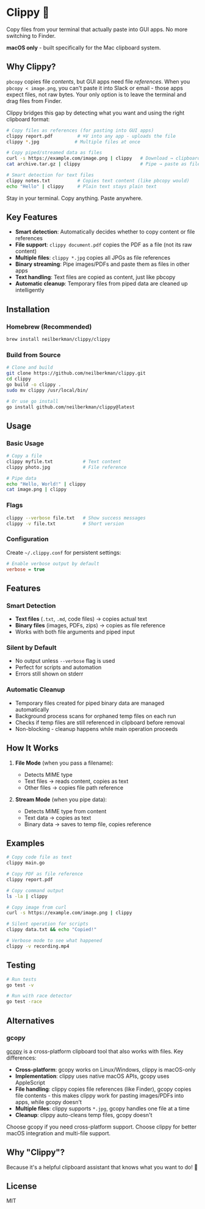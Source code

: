 # Clippy 📎

Copy files from your terminal that actually paste into GUI apps. No more switching to Finder.

**macOS only** - built specifically for the Mac clipboard system.

## Why Clippy?

`pbcopy` copies file _contents_, but GUI apps need file _references_. When you `pbcopy < image.png`, you can't paste it into Slack or email - those apps expect files, not raw bytes. Your only option is to leave the terminal and drag files from Finder.

Clippy bridges this gap by detecting what you want and using the right clipboard format:

```bash
# Copy files as references (for pasting into GUI apps)
clippy report.pdf         # ⌘V into any app - uploads the file
clippy *.jpg             # Multiple files at once

# Copy piped/streamed data as files
curl -s https://example.com/image.png | clippy   # Download → clipboard as file
cat archive.tar.gz | clippy                      # Pipe → paste as file

# Smart detection for text files
clippy notes.txt          # Copies text content (like pbcopy would)
echo "Hello" | clippy     # Plain text stays plain text
```

Stay in your terminal. Copy anything. Paste anywhere.

## Key Features

- **Smart detection**: Automatically decides whether to copy content or file references
- **File support**: `clippy document.pdf` copies the PDF as a file (not its raw content)
- **Multiple files**: `clippy *.jpg` copies all JPGs as file references
- **Binary streaming**: Pipe images/PDFs and paste them as files in other apps
- **Text handling**: Text files are copied as content, just like pbcopy
- **Automatic cleanup**: Temporary files from piped data are cleaned up intelligently

## Installation

### Homebrew (Recommended)

```bash
brew install neilberkman/clippy/clippy
```

### Build from Source

```bash
# Clone and build
git clone https://github.com/neilberkman/clippy.git
cd clippy
go build -o clippy .
sudo mv clippy /usr/local/bin/

# Or use go install
go install github.com/neilberkman/clippy@latest
```

## Usage

### Basic Usage

```bash
# Copy a file
clippy myfile.txt           # Text content
clippy photo.jpg            # File reference

# Pipe data
echo "Hello, World!" | clippy
cat image.png | clippy
```

### Flags

```bash
clippy --verbose file.txt   # Show success messages
clippy -v file.txt          # Short version
```

### Configuration

Create `~/.clippy.conf` for persistent settings:

```ini
# Enable verbose output by default
verbose = true

```

## Features

### Smart Detection

- **Text files** (`.txt`, `.md`, code files) → copies actual text
- **Binary files** (images, PDFs, zips) → copies as file reference
- Works with both file arguments and piped input

### Silent by Default

- No output unless `--verbose` flag is used
- Perfect for scripts and automation
- Errors still shown on stderr

### Automatic Cleanup

- Temporary files created for piped binary data are managed automatically
- Background process scans for orphaned temp files on each run
- Checks if temp files are still referenced in clipboard before removal
- Non-blocking - cleanup happens while main operation proceeds

## How It Works

1. **File Mode** (when you pass a filename):
   - Detects MIME type
   - Text files → reads content, copies as text
   - Other files → copies file path reference

2. **Stream Mode** (when you pipe data):
   - Detects MIME type from content
   - Text data → copies as text
   - Binary data → saves to temp file, copies reference

## Examples

```bash
# Copy code file as text
clippy main.go

# Copy PDF as file reference
clippy report.pdf

# Copy command output
ls -la | clippy

# Copy image from curl
curl -s https://example.com/image.png | clippy

# Silent operation for scripts
clippy data.txt && echo "Copied!"

# Verbose mode to see what happened
clippy -v recording.mp4
```

## Testing

```bash
# Run tests
go test -v

# Run with race detector
go test -race
```

## Alternatives

### gcopy

[gcopy](https://github.com/TheDen/gcopy) is a cross-platform clipboard tool that also works with files. Key differences:

- **Cross-platform**: gcopy works on Linux/Windows, clippy is macOS-only
- **Implementation**: clippy uses native macOS APIs, gcopy uses AppleScript
- **File handling**: clippy copies file references (like Finder), gcopy copies file contents - this makes clippy work for pasting images/PDFs into apps, while gcopy doesn't
- **Multiple files**: clippy supports `*.jpg`, gcopy handles one file at a time
- **Cleanup**: clippy auto-cleans temp files, gcopy doesn't

Choose gcopy if you need cross-platform support. Choose clippy for better macOS integration and multi-file support.

## Why "Clippy"?

Because it's a helpful clipboard assistant that knows what you want to do! 📎

## License

MIT
